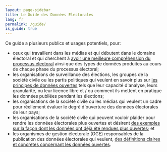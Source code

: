 ```yaml
---
layout: page-sidebar
title: Le Guide des Données Electorales
lang: fr
permalink: /guide/
is_guide: true
---
```


Ce guide a plusieurs publics et usages potentiels, pour:

<ul>
<li>ceux qui travaillent dans les médias et qui débutent dans le domaine électoral et qui cherchent à <a href="/fr/guide/electoral-integrity/">avoir une meilleure compréhension du processus électoral</a> ainsi que des types de données produites au cours de chaque phase du processus électoral;</li>
<li>les organisations de surveillance des élections, les groupes de la société civile ou les partis politiques qui veulent en savoir plus sur <a href="/fr/guide/principles/">les principes de données ouvertes</a> tels que leur capacité d'analyse, leurs granularité, ou leur licence libre et / ou comment ils mettent en pratique les données publiées pendant les élections;</li>
<li>les organisations de la société civile ou les médias qui veulent un cadre pour réellement évaluer le degré d'ouverture des données électorales de leur pays;</li>
<li>les organisations de la société civile qui peuvent vouloir plaider pour rendre les données électorales plus ouvertes et désirent <a href="/fr/guide/country-examples/">des exemples sur la façon dont les données ont déjà été rendues plus ouvertes</a>; et</li>
<li>les organismes de gestion électorale (OGE) responsables de la publication des données électorales qui veulent, <a href="/fr/guide/electoral-integrity/">des définitions claires et concrètes concernant les données ouvertes</a>.</li>
</ul>
